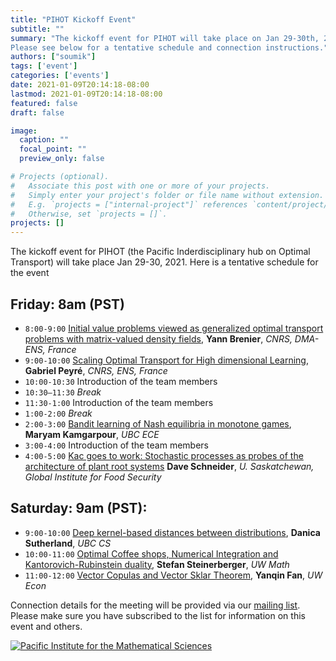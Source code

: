 ```yaml
---
title: "PIHOT Kickoff Event"
subtitle: ""
summary: "The kickoff event for PIHOT will take place on Jan 29-30th, 2021.
Please see below for a tentative schedule and connection instructions."
authors: ["soumik"]
tags: ['event']
categories: ['events']
date: 2021-01-09T20:14:18-08:00
lastmod: 2021-01-09T20:14:18-08:00
featured: false
draft: false

image:
  caption: ""
  focal_point: ""
  preview_only: false

# Projects (optional).
#   Associate this post with one or more of your projects.
#   Simply enter your project's folder or file name without extension.
#   E.g. `projects = ["internal-project"]` references `content/project/deep-learning/index.md`.
#   Otherwise, set `projects = []`.
projects: []
---
```

The kickoff event for PIHOT (the Pacific Inderdisciplinary hub on Optimal Transport) will take place Jan 29-30, 2021. Here is a tentative
schedule for the event

## Friday: 8am (PST)
  * `8:00-9:00` [Initial value problems viewed as generalized optimal transport problems with matrix-valued density fields](/talk/kickoff_brenier/), __Yann Brenier__, _CNRS, DMA-ENS, France_
  * `9:00-10:00` [Scaling Optimal Transport for High dimensional Learning](/talk/kickoff_peyre/), __Gabriel Peyré__, _CNRS, ENS, France_
  * `10:00-10:30` Introduction of the team members
  * `10:30–11:30` _Break_
  * `11:30-1:00` Introduction of the team members
  * `1:00-2:00` _Break_
  * `2:00-3:00` [Bandit learning of Nash equilibria in monotone games](/talk/kickoff_kamgarpour/), __Maryam Kamgarpour__, _UBC ECE_
  * `3:00-4:00` Introduction of the team members
  * `4:00-5:00` [Kac goes to work: Stochastic processes as probes of the architecture of plant root systems](/talk/kickoff_schneider/) __Dave Schneider__, _U. Saskatchewan, Global Institute for Food Security_

## Saturday: 9am (PST):
  * `9:00-10:00` [Deep kernel-based distances between distributions](/talk/kickoff_sutherland/), __Danica Sutherland__, _UBC CS_
  * `10:00-11:00` [Optimal Coffee shops, Numerical Integration and Kantorovich-Rubinstein duality](/talk/kickoff_steinerberger), __Stefan Steinerberger__, _UW Math_
  * `11:00-12:00` [Vector Copulas and Vector Sklar Theorem](/talk/kickoff_fan/), __Yanqin Fan__, _UW Econ_

Connection details for the meeting will be provided via our [mailing
list](/#mailinglist). Please make sure you have subscribed to the list for
information on this event and others.


<div class="row">
<div class="col-lg-5 sponsor">
    <a href="https://www.pims.math.ca" target="_blank"><img src="/img/pims-logo.png" alt="Pacific Institute for the Mathematical Sciences" /></a>
</div>
<div class="col-lg-2">&nbsp;</div>
</div>
